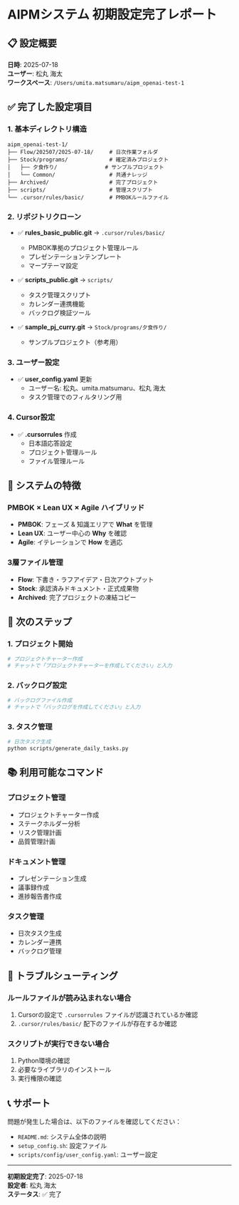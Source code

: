 # AIPMシステム 初期設定完了レポート

## 📋 設定概要
**日時**: 2025-07-18  
**ユーザー**: 松丸 海太  
**ワークスペース**: `/Users/umita.matsumaru/aipm_openai-test-1`

## ✅ 完了した設定項目

### 1. 基本ディレクトリ構造
```
aipm_openai-test-1/
├── Flow/202507/2025-07-18/     # 日次作業フォルダ
├── Stock/programs/             # 確定済みプロジェクト
│   ├── 夕食作り/               # サンプルプロジェクト
│   └── Common/                 # 共通ナレッジ
├── Archived/                   # 完了プロジェクト
├── scripts/                    # 管理スクリプト
└── .cursor/rules/basic/        # PMBOKルールファイル
```

### 2. リポジトリクローン
- ✅ **rules_basic_public.git** → `.cursor/rules/basic/`
  - PMBOK準拠のプロジェクト管理ルール
  - プレゼンテーションテンプレート
  - マープテーマ設定

- ✅ **scripts_public.git** → `scripts/`
  - タスク管理スクリプト
  - カレンダー連携機能
  - バックログ検証ツール

- ✅ **sample_pj_curry.git** → `Stock/programs/夕食作り/`
  - サンプルプロジェクト（参考用）

### 3. ユーザー設定
- ✅ **user_config.yaml** 更新
  - ユーザー名: 松丸、umita.matsumaru、松丸 海太
  - タスク管理でのフィルタリング用

### 4. Cursor設定
- ✅ **.cursorrules** 作成
  - 日本語応答設定
  - プロジェクト管理ルール
  - ファイル管理ルール

## 🎯 システムの特徴

### PMBOK × Lean UX × Agile ハイブリッド
- **PMBOK**: フェーズ & 知識エリアで **What** を管理
- **Lean UX**: ユーザー中心の **Why** を確認
- **Agile**: イテレーションで **How** を適応

### 3層ファイル管理
- **Flow**: 下書き・ラフアイデア・日次アウトプット
- **Stock**: 承認済みドキュメント・正式成果物
- **Archived**: 完了プロジェクトの凍結コピー

## 🚀 次のステップ

### 1. プロジェクト開始
```bash
# プロジェクトチャーター作成
# チャットで「プロジェクトチャーターを作成してください」と入力
```

### 2. バックログ設定
```bash
# バックログファイル作成
# チャットで「バックログを作成してください」と入力
```

### 3. タスク管理
```bash
# 日次タスク生成
python scripts/generate_daily_tasks.py
```

## 📚 利用可能なコマンド

### プロジェクト管理
- プロジェクトチャーター作成
- ステークホルダー分析
- リスク管理計画
- 品質管理計画

### ドキュメント管理
- プレゼンテーション生成
- 議事録作成
- 進捗報告書作成

### タスク管理
- 日次タスク生成
- カレンダー連携
- バックログ管理

## 🔧 トラブルシューティング

### ルールファイルが読み込まれない場合
1. Cursorの設定で `.cursorrules` ファイルが認識されているか確認
2. `.cursor/rules/basic/` 配下のファイルが存在するか確認

### スクリプトが実行できない場合
1. Python環境の確認
2. 必要なライブラリのインストール
3. 実行権限の確認

## 📞 サポート
問題が発生した場合は、以下のファイルを確認してください：
- `README.md`: システム全体の説明
- `setup_config.sh`: 設定ファイル
- `scripts/config/user_config.yaml`: ユーザー設定

---

**初期設定完了**: 2025-07-18  
**設定者**: 松丸 海太  
**ステータス**: ✅ 完了 